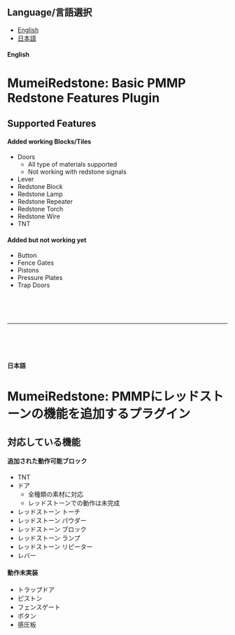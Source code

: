 ## Language/言語選択
 - [English](#English)
 - [日本語](#日本語)

#### English

# MumeiRedstone: Basic PMMP Redstone Features Plugin

## Supported Features

#### Added working Blocks/Tiles
- Doors
	- All type of materials supported
	- Not working with redstone signals
- Lever
- Redstone Block
- Redstone Lamp
- Redstone Repeater
- Redstone Torch
- Redstone Wire
- TNT

#### Added but not working yet
- Button
- Fence Gates
- Pistons
- Pressure Plates
- Trap Doors

<br><br><br>

---

<br><br><br>

#### 日本語

# MumeiRedstone: PMMPにレッドストーンの機能を追加するプラグイン

## 対応している機能

#### 追加された動作可能ブロック
- TNT
- ドア
	- 全種類の素材に対応
	- レッドストーンでの動作は未完成
- レッドストーン トーチ
- レッドストーン パウダー
- レッドストーン ブロック
- レッドストーン ランプ
- レッドストーン リピーター
- レバー

#### 動作未実装
- トラップドア
- ピストン
- フェンスゲート
- ボタン
- 感圧板